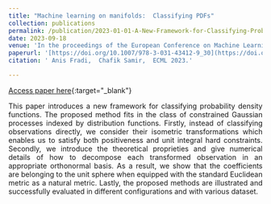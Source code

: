 ```yaml
---
title: "Machine learning on manifolds:  Classifying PDFs"
collection: publications
permalink: /publication/2023-01-01-A-New-Framework-for-Classifying-Probability-Density-Functions
date: 2023-09-18
venue: 'In the proceedings of the European Conference on Machine Learning, ECML  , Turin, Italy, September 18-22, 2023'
paperurl: '[https://doi.org/10.1007/978-3-031-43412-9_30](https://doi.org/10.1007/978-3-031-43412-9_30)'
citation: ' Anis Fradi,  Chafik Samir,  ECML 2023.'

---
```


[Access paper here](https://doi.org/10.1007/978-3-031-43412-9_30){:target="_blank"}

<p align="justify">
This paper introduces a new framework for classifying probability density
 functions. The proposed method fits in the class of constrained Gaussian 
processes indexed by distribution functions. Firstly, instead of 
classifying observations directly, we consider their isometric 
transformations which enables us to satisfy both positiveness and unit 
integral hard constraints. Secondly, we introduce the theoretical 
proprieties and give numerical details of how to decompose each 
transformed observation in an appropriate orthonormal basis. As a 
result, we show that the coefficients are belonging to the unit sphere 
when equipped with the standard Euclidean metric as a natural metric. 
Lastly, the proposed methods are illustrated and successfully evaluated
 in different configurations and with various dataset.
</p>
